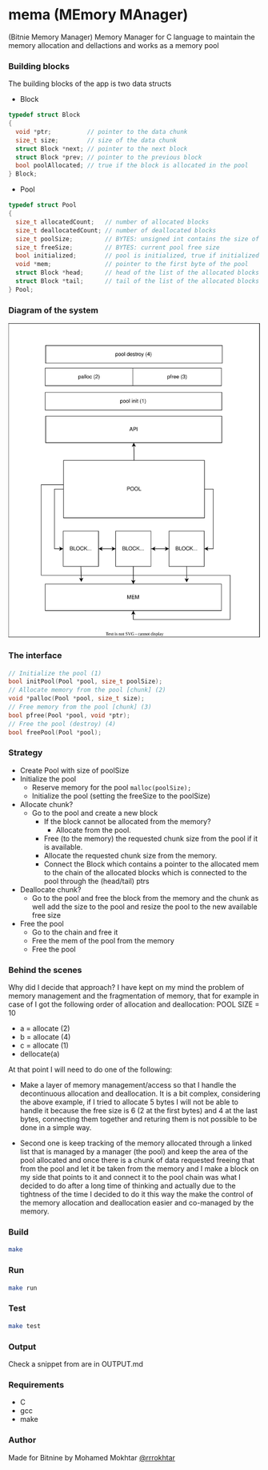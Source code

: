 # mema (MEmory MAnager)
(Bitnie Memory Manager) Memory Manager for C language to maintain the memory allocation and dellactions and works as a memory pool

### Building blocks

The building blocks of the app is two data structs
- Block
```c
typedef struct Block
{
  void *ptr;          // pointer to the data chunk
  size_t size;        // size of the data chunk
  struct Block *next; // pointer to the next block
  struct Block *prev; // pointer to the previous block
  bool poolAllocated; // true if the block is allocated in the pool
} Block;
```

- Pool
```c
typedef struct Pool
{
  size_t allocatedCount;   // number of allocated blocks
  size_t deallocatedCount; // number of deallocated blocks
  size_t poolSize;         // BYTES: unsigned int contains the size of the pool
  size_t freeSize;         // BYTES: current pool free size
  bool initialized;        // pool is initialized, true if initialized
  void *mem;               // pointer to the first byte of the pool
  struct Block *head;      // head of the list of the allocated blocks
  struct Block *tail;      // tail of the list of the allocated blocks
} Pool;
```

### Diagram of the system

![diagram](./assets/diagram.svg)

### The interface

```c
// Initialize the pool (1)
bool initPool(Pool *pool, size_t poolSize);
// Allocate memory from the pool [chunk] (2)
void *palloc(Pool *pool, size_t size);
// Free memory from the pool [chunk] (3)
bool pfree(Pool *pool, void *ptr);
// Free the pool (destroy) (4)
bool freePool(Pool *pool);
```


### Strategy
- Create Pool with size of poolSize
- Initialize the pool
  - Reserve memory for the pool `malloc(poolSize);`
  - Initialize the pool (setting the freeSize to the poolSize)
- Allocate chunk?
  - Go to the pool and create a new block
    - If the block cannot be allocated from the memory?
      - Allocate from the pool.
    - Free (to the memory) the requested chunk size from the pool if it is available.
    - Allocate the requested chunk size from the memory.
    - Connect the Block which contains a pointer to the allocated mem to the chain of the allocated blocks which is connected to the pool through the (head/tail) ptrs
- Deallocate chunk?
  - Go to the pool and free the block from the memory and the chunk as well add the size to the pool and resize the pool to the new available free size
- Free the pool
  - Go to the chain and free it
  - Free the mem of the pool from the memory
  - Free the pool

### Behind the scenes
Why did I decide that approach? I have kept on my mind the problem of memory management and the fragmentation of memory, that for example in case of I got the following order of allocation and deallocation:
POOL SIZE = 10
- a = allocate (2)
- b = allocate (4)
- c = allocate (1)
- dellocate(a)

At that point I will need to do one of the following:


- Make a layer of memory management/access so that I handle the decontinuous allocation and deallocation. It is a bit complex, considering the above example, if I tried to allocate 5 bytes I will not be able to handle it because the free size is 6 (2 at the first bytes) and 4 at the last bytes, connecting them together and returing them is not possible to be done in a simple way.

- Second one is keep tracking of the memory allocated through a linked list that is managed by a manager (the pool) and keep the area of the pool allocated and once there is a chunk of data requested freeing that from the pool and let it be taken from the memory and I make a block on my side that points to it and connect it to the pool chain was what I decided to do after a long time of thinking and actually due to the tightness of the time I decided to do it this way the make the control of the memory allocation and deallocation easier and co-managed by the memory.

### Build
```sh
make 
```
### Run
```sh
make run
```

### Test
```sh
make test
```

### Output
Check a snippet from are in OUTPUT.md

### Requirements
- C
- gcc 
- make

### Author
Made for Bitnine by Mohamed Mokhtar [@rrrokhtar](https://github.com/rrrokhtar)
